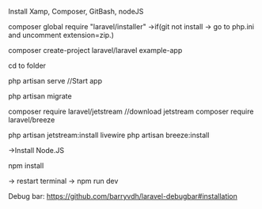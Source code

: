 Install
Xamp, Composer, GitBash, nodeJS

composer global require "laravel/installer"
->if(git not install -> go to php.ini and uncomment extension=zip.)

composer create-project laravel/laravel example-app

cd to folder

php artisan serve //Start app

php artisan migrate

composer require laravel/jetstream //download jetstream
composer require laravel/breeze

php artisan jetstream:install livewire
php artisan breeze:install

->Install Node.JS 

npm install

-> restart terminal -> npm run dev


Debug bar: https://github.com/barryvdh/laravel-debugbar#installation

